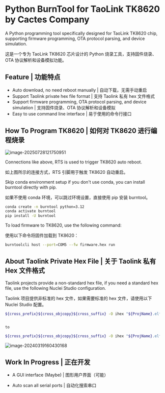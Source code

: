 # Python BurnTool for TaoLink TK8620 by Cactes Company

A Python programming tool specifically designed for TaoLink TK8620 chip, supporting firmware programming, OTA protocol parsing, and device simulation.

这是一个专为 TaoLink TK8620 芯片设计的 Python 烧录工具，支持固件烧录、OTA 协议解析和设备模拟功能。

## Feature | 功能特点

- Auto download, no need reboot manually | 自动下载，无需手动重启
- Support Taolink private hex file format | 支持 Taolink 私有 hex 文件格式
- Support firmware programming, OTA protocol parsing, and device simulation | 支持固件烧录、OTA 协议解析和设备模拟
- Easy to use command line interface | 易于使用的命令行接口

## How To Program TK8620 | 如何对 TK8620 进行编程烧录

![image-20250728121750951](https://img.cactes.com/20250728-121803-645.png)

Connections like above, RTS is used to trigger TK8620 auto reboot.

如上图所示的连接方式，RTS 引脚用于触发 TK8620 自动重启。

Skip conda environment setup if you don't use conda, you can install burntool directly with pip.

如果不使用 conda 环境，可以跳过环境设置，直接使用 pip 安装 burntool。

```bash
conda create -n burntool python=3.12
conda activate burntool
pip install -U burntool
```

To load firmware to TK8620, use the following command:

使用以下命令将固件加载到 TK8620：

```bash
burntoolcli host --port=COM5 --fw firmware.hex run
```

## About Taolink Private Hex File | 关于 Taolink 私有 Hex 文件格式

Taolink projects provide a non-standard hex file, if you need a standard hex file, use the following Nuclei Studio configuration.

Taolink 项目提供非标准的 hex 文件，如果需要标准的 hex 文件，请使用以下 Nuclei Studio 配置。

```bash
${cross_prefix}${cross_objcopy}${cross_suffix} -O ihex "${ProjName}.elf" "${ProjName}.hex" && "${PWD}\..\..\..\..\..\..\..\Release\Scripts\intelhex2strhex.exe" ${ProjName}.hex


to

${cross_prefix}${cross_objcopy}${cross_suffix} -O ihex "${ProjName}.elf" "${ProjName}.hex" && ${cross_prefix}${cross_objcopy}${cross_suffix} -O ihex "${ProjName}.elf" "${ProjName}_real.hex" && "${PWD}\..\..\..\..\..\..\..\Release\Scripts\intelhex2strhex.exe" ${ProjName}.hex
```

![image-20240319160430168](https://img.cactes.com/20240319-160431-453.png)


## Work In Progress | 正在开发

- A GUI interface (Maybe) | 图形用户界面（可能）

- Auto scan all serial ports | 自动化搜索串口
